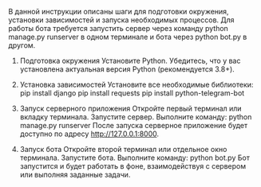 В данной инструкции описаны шаги для подготовки окружения, установки зависимостей и запуска необходимых процессов. Для работы бота требуется запустить сервер через команду python manage.py runserver в одном терминале и бота через python bot.py в другом.

1. Подготовка окружения
Установите Python.
Убедитесь, что у вас установлена актуальная версия Python (рекомендуется 3.8+).

2. Установка зависимостей
Установите все необходимые библиотеки:
pip install django
pip install requests
pip install python-telegram-bot

3. Запуск серверного приложения
Откройте первый терминал или вкладку терминала.
Запустите сервер.
Выполните команду:
python manage.py runserver
После запуска серверное приложение будет доступно по адресу  http://127.0.0.1:8000.

4. Запуск бота
Откройте второй терминал или отдельное окно терминала.
Запустите бота.
Выполните команду:
python bot.py
Бот запустится и будет работать в фоне, взаимодействуя с сервером или выполняя заданные задачи.
